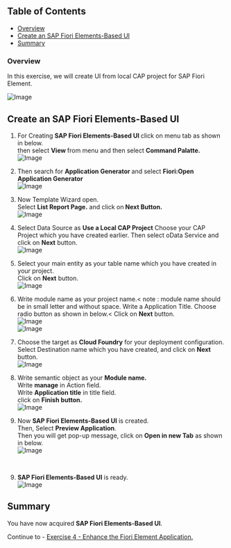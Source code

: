 ## Table of Contents
 - [Overview](#section1)
 - [Create an SAP Fiori Elements-Based UI](#section2)
 - [Summary](#summary)


### Overview <a name="section1"></a>

In this exercise, we will create UI from local CAP project for SAP Fiori Element.

![Image](./images/12.png)

## Create an SAP Fiori Elements-Based UI <a name="section2"></a>

1. For Creating <b>SAP Fiori Elements-Based UI </b> click on menu tab as shown in below.<br>
then select <b>View </b> from menu and then select <b>Command Palatte. </b><br>![Image](./images/01.png)

2. Then search for <b> Application Generator </b>and select <b> Fiori:Open Application Generator </b><br>
![Image](./images/02.png)

3. Now Template Wizard open.<br>
Select <b>List Report Page.</b> and click on<b> Next Button.</b>  <br>![Image](./images/03.png)

4. Select Data Source as <b>Use a Local CAP Project</b>
Choose your CAP Project which you have created earlier.
Then select oData Service and click on <b>Next</b> button.<br>
![Image](./images/04.png)

5. Select your main entity as your table name which you have created in your project.<br>
Click on <b>Next</b> button.
<br>![Image](./images/05.png)

6. Write module name as your project name.<
note : module name should be in small letter and without space.
Write a Application Title.
Choose radio button as shown in below.<
Click on <b>Next</b> button.
<br>![Image](./images/06.png)
<br>![Image](./images/07.png)

7. Choose the target as <b>Cloud Foundry</b> for your deployment configuration.<br>
Select Destination name which you have created, and click on <b>Next</b> button.
<br>![Image](./images/08.png)

8. Write semantic object as your <b>Module name.</b> <br>
Write <b>manage</b> in Action field. <br>
Write <b> Application title</b> in title field.<br>
click on <b>Finish button.</b>
<br>![Image](./images/09.png)

8. Now <b>SAP Fiori Elements-Based UI</b> is created.<br>
Then, Select <b>Preview Application</b>.<br>
Then you will get pop-up message, click on <b>Open in new Tab</b> as shown in below.
<br>![Image](./images/13.png)
<br>

 9. <b>SAP Fiori Elements-Based UI</b> is ready. 
<br>![Image](./images/12.png)


## Summary<a name="summary"></a>

You have now acquired <b>SAP Fiori Elements-Based UI</b>.

Continue to - [Exercise 4 - Enhance the Fiori Element Application.](../4_Enhance%20the%20Fiori%20Element%20Application%20with%20annotation/Readme.md)
